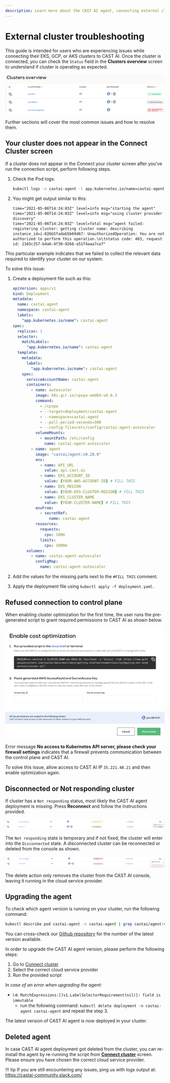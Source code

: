 ```yaml
---
description: Learn more about the CAST AI agent, connecting external clusters to CAST AI, and getting help if you need to do some troubleshooting.
---
```


# External cluster troubleshooting

This guide is intended for users who are experiencing issues while connecting their EKS, GCP, or AKS clusters to CAST AI. Once the cluster is connected, you can check the `Status` field in the **Clusters overview** screen to understand if cluster is operating as expected.

![](external-clusters/cluster-dashboard.png)

Further sections will cover the most common issues and how to resolve them.

## Your cluster does not appear in the Connect Cluster screen

If a cluster does not appear in the Connect your cluster screen after you've run the connection script, perform following steps.

1. Check the Pod logs:

    ```sh
    kubectl logs -n castai-agent -l app.kubernetes.io/name=castai-agent
    ```

2. You might get output similar to this:

    ```text
    time="2021-05-06T14:24:03Z" level=info msg="starting the agent"
    time="2021-05-06T14:24:03Z" level=info msg="using cluster provider discovery"
    time="2021-05-06T14:24:03Z" level=fatal msg="agent failed: registering cluster: getting cluster name: describing instance_id=i-026b5fadab5b69d67: UnauthorizedOperation: You are not authorized to perform this operation.\n\tstatus code: 403, request id: 2165c357-b4a6-4f30-9266-a51f4aaa7ce7"
    ```

This particular example indicates that we failed to collect the relevant data required to identify your cluster on our system.

To solve this issue:

1. Create a deployment file such as this:

    ```yaml
    apiVersion: apps/v1
    kind: Deployment
    metadata:
      name: castai-agent
      namespace: castai-agent
      labels:
        "app.kubernetes.io/name": castai-agent
    spec:
      replicas: 1
      selector:
        matchLabels:
          "app.kubernetes.io/name": castai-agent
      template:
        metadata:
          labels:
            "app.kubernetes.io/name": castai-agent
        spec:
          serviceAccountName: castai-agent
          containers:
            - name: autoscaler
              image: k8s.gcr.io/cpvpa-amd64:v0.8.3
              command:
                - /cpvpa
                - --target=deployment/castai-agent
                - --namespace=castai-agent
                - --poll-period-seconds=300
                - --config-file=/etc/config/castai-agent-autoscaler
              volumeMounts:
                - mountPath: /etc/config
                  name: castai-agent-autoscaler
            - name: agent
              image: "castai/agent:v0.20.0"
              env:
                - name: API_URL
                  value: api.cast.ai
                - name: EKS_ACCOUNT_ID
                  value: {YOUR-AWS-ACCOUNT-ID} # FILL THIS
                - name: EKS_REGION
                  value: {YOUR-EKS-CLUSTER-REGION} # FILL THIS
                - name: EKS_CLUSTER_NAME
                  value: {YOUR-CLUSTER-NAME} # FILL THIS
              envFrom:
                - secretRef:
                    name: castai-agent
              resources:
                requests:
                  cpu: 100m
                limits:
                  cpu: 1000m
          volumes:
            - name: castai-agent-autoscaler
              configMap:
                name: castai-agent-autoscaler
    ```

2. Add the values for the missing parts next to the `#FILL THIS` comment.

3. Apply the deployment file using `kubectl apply -f deployment.yaml`.

## Refused connection to control plane

When enabling cluster optimization for the first time, the user runs the pre-generated script to grant required permissions to CAST AI as shown below.

![](external-clusters/enable-optimization.png)

Error message **No access to Kubernetes API server, please check your firewall settings** indicates that a firewall prevents communication between the control plane and CAST AI.

To solve this issue, allow access to CAST AI IP `35.221.40.21` and then enable optimization again.

## Disconnected or Not responding cluster

If cluster has a `Not responding` status, most likely the CAST AI agent deployment is missing. Press **Reconnect** and follow the instructions provided.

![](external-clusters/reconnect-cluster.png)

The `Not responding` state is temporary and if not fixed, the cluster will enter into the `Disconnected` state. A disconnected cluster can be reconnected or deleted from the console as shown.

![](external-clusters/disconnected-cluster.png)

The delete action only removes the cluster from the CAST AI console, leaving it running in the cloud service provider.

## Upgrading the agent

To check which agent version is running on your cluster, run the following command:

  ```sh
  kubectl describe pod castai-agent -n castai-agent | grep castai/agent:v
  ```

You can cross-check our [Github repository](https://github.com/castai/k8s-agent) for the number of the latest version available.

In order to upgrade the CAST AI agent version, please perform the following steps:

1. Go to [Connect cluster](https://console.cast.ai/external-clusters/new)
2. Select the correct cloud service provider
3. Run the provided script

_In case of an error when upgrading the agent_:
* i.e. `MatchExpressions:[]v1.LabelSelectorRequirement(nil)}: field is immutable`
  * run the following command: `kubectl delete deployment -n castai-agent castai-agent` and repeat the step 3.


The latest version of CAST AI agent is now deployed in your cluster.

## Deleted agent

In case CAST AI agent deployment got deleted from the cluster, you can re-install the agent by re-running the script from [**Connect cluster**](https://console.cast.ai/external-clusters/new) screen. Please ensure you have chosen the correct cloud service provider.

!!! tip
      If you are still encountering any issues, ping us with logs output at:
      <https://castai-community.slack.com/>
